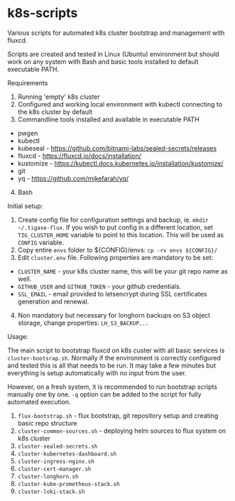 # k8s-scripts

Various scripts for automated k8s cluster bootstrap and management with fluxcd.

Scripts are created and tested in Linux (Ubuntu) environment but should work on any system with Bash and basic tools installed to default executable PATH.

Requirements

1. Running 'empty' k8s cluster
2. Configured and working local environment with kubectl connecting to the k8s cluster by default
3. Commandline tools installed and available in executable PATH
  - pwgen
  - kubectl
  - kubeseal - https://github.com/bitnami-labs/sealed-secrets/releases
  - fluxcd - https://fluxcd.io/docs/installation/
  - kustomize - https://kubectl.docs.kubernetes.io/installation/kustomize/
  - git
  - yq - https://github.com/mikefarah/yq/
4. Bash

Initial setup:

1. Create config file for configuration settings and backup, ie. ```mkdir ~/.tigase-flux```. If you wish to put config in a different location, set `TIG_CLUSTER_HOME` variable to point to this location. This will be used as `CONFIG` variable.
2. Copy entire `envs` folder to ${CONFIG}/envs: ```cp -rv envs ${CONFIG}/```
3. Edit `cluster.env` file. Following properties are mandatory to be set:
  * `CLUSTER_NAME` -  your k8s cluster name, this will be your git repo name as well.
  * `GITHUB_USER` and `GITHUB_TOKEN` - your github credentials.
  * `SSL_EMAIL` - email provided to letsencrypt during SSL certificates generation and renewal.
4. Non mandatory but necessary for longhorn backups on S3 object storage, change properties: `LH_S3_BACKUP...`

Usage:

The main script to bootstrap fluxcd on k8s custer with all basic services is `cluster-bootsrap.sh`. Normally if the environment is correctly configured and tested this is all that needs to be run.
It may take a few minutes but everything is setup automatically with no input from the user.

However, on a fresh system, it is recommended to run bootstrap scripts manually one by one. `-q` option can be added to the script for fully automated execution.
1. `flux-bootstrap.sh` - flux bootstrap, git repository setup and creating basic repo structure
2. `cluster-common-sources.sh` - deploying helm sources to flux system on k8s cluster
3. `cluster-sealed-secrets.sh`
4. `cluster-kubernetes-dashboard.sh`
5. `cluster-ingress-nginx.sh`
6. `cluster-cert-manager.sh`
7. `cluster-longhorn.sh`
8. `cluster-kube-prometheus-stack.sh`
9. `cluster-loki-stack.sh`

